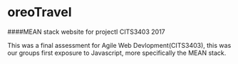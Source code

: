 # oreoTravel
####MEAN stack website for projectI CITS3403 2017

This was a final assessment for Agile Web Devlopment(CITS3403), this was our groups first exposure to Javascript, more specifically the MEAN stack.


